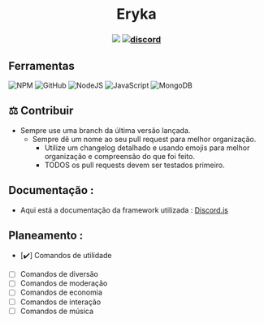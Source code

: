 <h1 align=center>Eryka</h1>
<h3 align="center">

![](https://komarev.com/ghpvc/?username=JakDaxe&label=Views&color=blue)
[![discord](https://img.shields.io/badge/Join_Discord-5865F2.svg?&style=flat-square&logo=discord&logoColor=white&link=https://discord.gg)](https://discord.gg)
</h3>

## Ferramentas
![NPM](https://img.shields.io/badge/NPM-%23000000.svg?style=for-the-badge&logo=npm&logoColor=white)
![GitHub](https://img.shields.io/badge/github-%23121011.svg?style=for-the-badge&logo=github&logoColor=white)
![NodeJS](https://img.shields.io/badge/node.js-6DA55F?style=for-the-badge&logo=node.js&logoColor=white)
![JavaScript](https://img.shields.io/badge/javascript-%23323330.svg?style=for-the-badge&logo=javascript&logoColor=%23F7DF1E)
![MongoDB](https://img.shields.io/badge/MongoDB-4EA94B?style=for-the-badge&logo=mongodb&logoColor=white)



## ⚖️ Contribuir

- Sempre use uma branch da última versão lançada.
  - Sempre dê um nome ao seu pull request para melhor organização.
	- Utilize um changelog detalhado e usando emojis para melhor organização e compreensão do que foi feito.
	- TODOS os pull requests devem ser testados primeiro.

## Documentação :

- Aqui está a documentação da framework utilizada : [Discord.js](https://discord.js.org/#/docs/discord.js/main/general/welcome)

## Planeamento :
  - [✔️] Comandos de utilidade
  - [ ] Comandos de diversão
  - [ ] Comandos de moderação
  - [ ] Comandos de economia
  - [ ] Comandos de interação
  - [ ] Comandos de música
